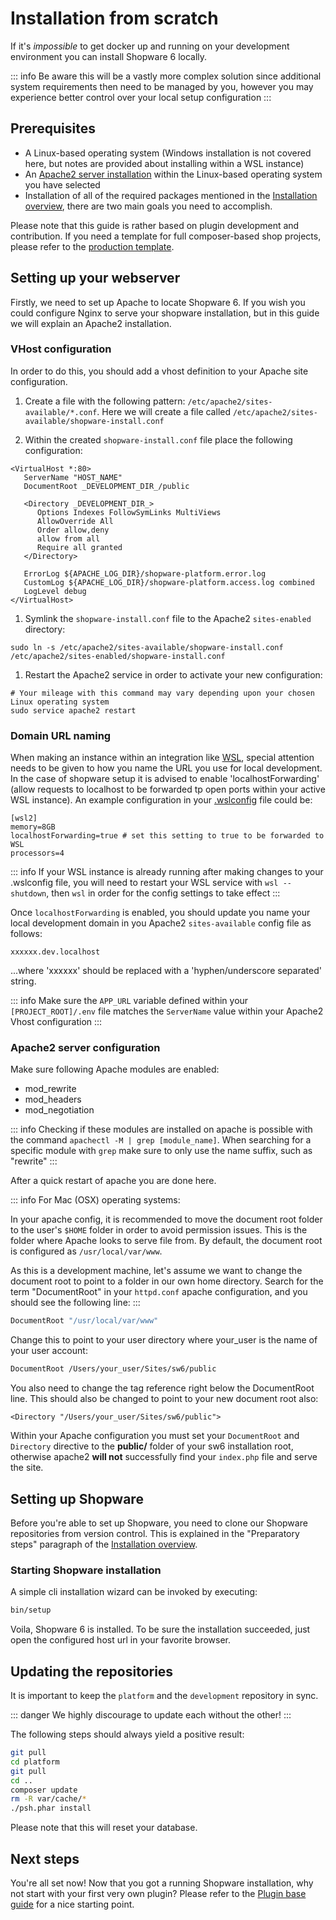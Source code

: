 # Installation from scratch

If it's *impossible* to get docker up and running on your development environment you can install Shopware 6 locally.

::: info
Be aware this will be a vastly more complex solution since additional system requirements then need to be managed by you, however you may experience better control over your local setup configuration
:::

## Prerequisites

- A Linux-based operating system (Windows installation is not covered here, but notes are provided about installing within a WSL instance)
- An [Apache2 server installation](https://httpd.apache.org/docs/2.4/install.html) within the Linux-based operating system you have selected
- Installation of all of the required packages mentioned in the [Installation overview](overview.md), there are two main goals you need to accomplish.

Please note that this guide is rather based on plugin development and contribution. If you need a template for full composer-based shop projects, please refer to the [production template](https://github.com/shopware/production).

## Setting up your webserver

Firstly, we need to set up Apache to locate Shopware 6. If you wish you could configure Nginx to serve your shopware installation, but in this guide we will explain an Apache2 installation.

### VHost configuration

In order to do this, you should add a vhost definition to your Apache site configuration.

1) Create a file with the following pattern: `/etc/apache2/sites-available/*.conf`.
Here we will create a file called `/etc/apache2/sites-available/shopware-install.conf`

1) Within the created `shopware-install.conf` file place the following configuration:

```text
<VirtualHost *:80>
   ServerName "HOST_NAME"
   DocumentRoot _DEVELOPMENT_DIR_/public

   <Directory _DEVELOPMENT_DIR_>
      Options Indexes FollowSymLinks MultiViews
      AllowOverride All
      Order allow,deny
      allow from all
      Require all granted
   </Directory>

   ErrorLog ${APACHE_LOG_DIR}/shopware-platform.error.log
   CustomLog ${APACHE_LOG_DIR}/shopware-platform.access.log combined
   LogLevel debug
</VirtualHost>
```

1) Symlink the `shopware-install.conf` file to the Apache2 `sites-enabled` directory:

```shell
sudo ln -s /etc/apache2/sites-available/shopware-install.conf /etc/apache2/sites-enabled/shopware-install.conf
```

1) Restart the Apache2 service in order to activate your new configuration:

```shell
# Your mileage with this command may vary depending upon your chosen Linux operating system
sudo service apache2 restart
```

### Domain URL naming

When making an instance within an integration like [WSL](https://docs.microsoft.com/en-us/windows/wsl/about), special attention needs to be given to how you name the URL you use for local development. In the case of shopware setup it is advised to enable 'localhostForwarding' (allow requests to localhost to be forwarded tp open ports within your active WSL instance). An example configuration in your [.wslconfig](https://docs.microsoft.com/en-us/windows/wsl/wsl-config#wslconfig) file could be:

```text
[wsl2]
memory=8GB
localhostForwarding=true # set this setting to true to be forwarded to WSL
processors=4
```

::: info
If your WSL instance is already running after making changes to your .wslconfig file, you will need to restart your WSL service with `wsl --shutdown`, then `wsl` in order for the config settings to take effect
:::

Once `localhostForwarding` is enabled, you should update you name your local development domain in you Apache2 `sites-available` config file as follows:

```text
xxxxxx.dev.localhost
```

...where 'xxxxxx' should be replaced with a 'hyphen/underscore separated' string.

::: info
Make sure the `APP_URL` variable defined within your `[PROJECT_ROOT]/.env` file matches the `ServerName` value within your Apache2 Vhost configuration
:::

### Apache2 server configuration

Make sure following Apache modules are enabled:

- mod\_rewrite
- mod\_headers
- mod\_negotiation

::: info
Checking if these modules are installed on apache is possible with the command `apachectl -M | grep [module_name]`. When searching for a specific module with `grep` make sure to only use the name suffix, such as "rewrite"
:::

After a quick restart of apache you are done here.

::: info
For Mac (OSX) operating systems:

In your apache config, it is recommended to move the document root folder to the user's `$HOME` folder in order to avoid permission issues. This is the folder where Apache looks to serve file from. By default, the document root is configured as `/usr/local/var/www`.

As this is a development machine, let's assume we want to change the document root to point to a folder in our own home directory. Search for the term "DocumentRoot" in your `httpd.conf` apache configuration, and you should see the following line:
:::

```bash
DocumentRoot "/usr/local/var/www"
```

Change this to point to your user directory where your\_user is the name of your user account:

```bash
DocumentRoot /Users/your_user/Sites/sw6/public
```

You also need to change the tag reference right below the DocumentRoot line. This should also be changed to point to your new document root also:

```text
<Directory "/Users/your_user/Sites/sw6/public">
```

Within your Apache configuration you must set your `DocumentRoot` and `Directory` directive to the **public/** folder of your sw6 installation root, otherwise apache2 **will not** successfully find your `index.php` file and serve the site.

## Setting up Shopware

Before you're able to set up Shopware, you need to clone our Shopware repositories from version control. This is explained in the "Preparatory steps" paragraph of the [Installation overview](overview.md).

### Starting Shopware installation

A simple cli installation wizard can be invoked by executing:

```bash
bin/setup
```

Voila, Shopware 6 is installed. To be sure the installation succeeded, just open the configured host url in your favorite browser.

## Updating the repositories

It is important to keep the `platform` and the `development` repository in sync.

::: danger
We highly discourage to update each without the other!
:::

The following steps should always yield a positive result:

```bash
git pull
cd platform
git pull
cd ..
composer update
rm -R var/cache/*
./psh.phar install
```

Please note that this will reset your database.

## Next steps

You're all set now! Now that you got a running Shopware installation, why not start with your first very own plugin? Please refer to the [Plugin base guide](../plugins/plugins/plugin-base-guide.md) for a nice starting point.
